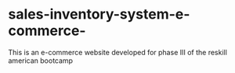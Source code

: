 # sales-inventory-system-e-commerce-
This is an e-commerce website developed for phase III of the reskill american bootcamp
